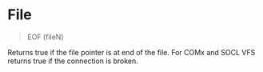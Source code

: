 # File

> EOF (fileN)

Returns true if the file pointer is at end of the file. For COMx and SOCL VFS returns true if the connection is broken.

